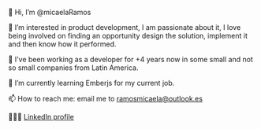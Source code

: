 👋  Hi, I’m @micaelaRamos

👀  I’m interested in product development, I am passionate about it, I love being involved on finding an opportunity design the solution, implement it and then know how it performed.

💞️  I've been working as a developer for +4 years now in some small and not so small companies from Latin America.

🌱  I’m currently learning Emberjs for my current job.

📫  How to reach me: email me to ramosmicaela@outlook.es

👩🏼‍💻 [LinkedIn profile](www.linkedin.com/in/micaela-ramos-in)

<!---
micaelaRamos/micaelaRamos is a ✨ special ✨ repository because its `README.md` (this file) appears on your GitHub profile.
You can click the Preview link to take a look at your changes.
--->
